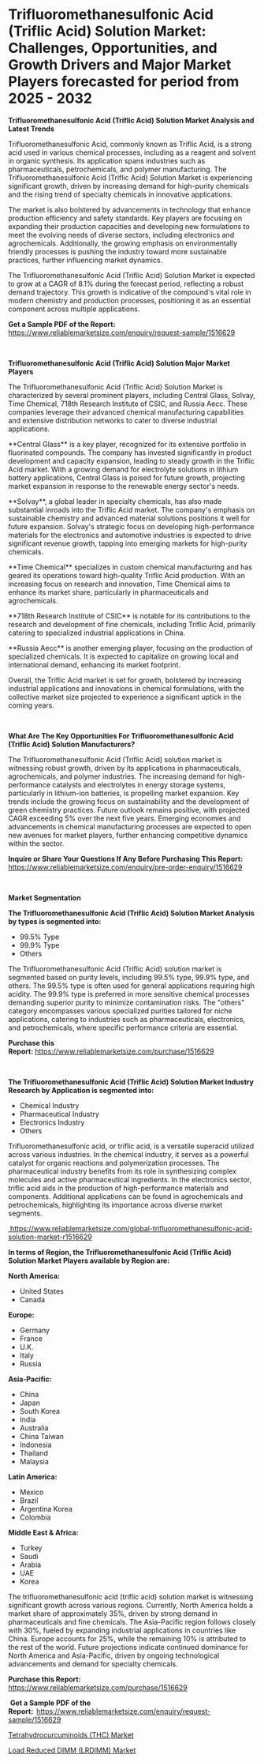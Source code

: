 <p><h1>Trifluoromethanesulfonic Acid (Triflic Acid) Solution Market: Challenges, Opportunities, and Growth Drivers and Major Market Players forecasted for period from 2025 - 2032</h1></p><p><strong>Trifluoromethanesulfonic Acid (Triflic Acid) Solution Market Analysis and Latest Trends</strong></p>
<p><p>Trifluoromethanesulfonic Acid, commonly known as Triflic Acid, is a strong acid used in various chemical processes, including as a reagent and solvent in organic synthesis. Its application spans industries such as pharmaceuticals, petrochemicals, and polymer manufacturing. The Trifluoromethanesulfonic Acid (Triflic Acid) Solution Market is experiencing significant growth, driven by increasing demand for high-purity chemicals and the rising trend of specialty chemicals in innovative applications.</p><p>The market is also bolstered by advancements in technology that enhance production efficiency and safety standards. Key players are focusing on expanding their production capacities and developing new formulations to meet the evolving needs of diverse sectors, including electronics and agrochemicals. Additionally, the growing emphasis on environmentally friendly processes is pushing the industry toward more sustainable practices, further influencing market dynamics.</p><p>The Trifluoromethanesulfonic Acid (Triflic Acid) Solution Market is expected to grow at a CAGR of 8.1% during the forecast period, reflecting a robust demand trajectory. This growth is indicative of the compound's vital role in modern chemistry and production processes, positioning it as an essential component across multiple applications.</p></p>
<p><strong>Get a Sample PDF of the Report:&nbsp;</strong> <a href="https://www.reliablemarketsize.com/enquiry/request-sample/1516629?utm_campaign=1103&utm_medium=2&utm_source=Github&utm_content=ia&utm_term=04042025&utm_id=trifluoromethanesulfonic-acid-triflic-acid-solution">https://www.reliablemarketsize.com/enquiry/request-sample/1516629</a></p>
<p>&nbsp;</p>
<p><strong>Trifluoromethanesulfonic Acid (Triflic Acid) Solution Major Market Players</strong></p>
<p><p>The Trifluoromethanesulfonic Acid (Triflic Acid) Solution Market is characterized by several prominent players, including Central Glass, Solvay, Time Chemical, 718th Research Institute of CSIC, and Russia Aecc. These companies leverage their advanced chemical manufacturing capabilities and extensive distribution networks to cater to diverse industrial applications.</p><p>**Central Glass** is a key player, recognized for its extensive portfolio in fluorinated compounds. The company has invested significantly in product development and capacity expansion, leading to steady growth in the Triflic Acid market. With a growing demand for electrolyte solutions in lithium battery applications, Central Glass is poised for future growth, projecting market expansion in response to the renewable energy sector's needs.</p><p>**Solvay**, a global leader in specialty chemicals, has also made substantial inroads into the Triflic Acid market. The company's emphasis on sustainable chemistry and advanced material solutions positions it well for future expansion. Solvay's strategic focus on developing high-performance materials for the electronics and automotive industries is expected to drive significant revenue growth, tapping into emerging markets for high-purity chemicals.</p><p>**Time Chemical** specializes in custom chemical manufacturing and has geared its operations toward high-quality Triflic Acid production. With an increasing focus on research and innovation, Time Chemical aims to enhance its market share, particularly in pharmaceuticals and agrochemicals.</p><p>**718th Research Institute of CSIC** is notable for its contributions to the research and development of fine chemicals, including Triflic Acid, primarily catering to specialized industrial applications in China.</p><p>**Russia Aecc** is another emerging player, focusing on the production of specialized chemicals. It is expected to capitalize on growing local and international demand, enhancing its market footprint.</p><p>Overall, the Triflic Acid market is set for growth, bolstered by increasing industrial applications and innovations in chemical formulations, with the collective market size projected to experience a significant uptick in the coming years.</p></p>
<p>&nbsp;</p>
<p><strong>What Are The Key Opportunities For Trifluoromethanesulfonic Acid (Triflic Acid) Solution Manufacturers?</strong></p>
<p><p>The Trifluoromethanesulfonic Acid (Triflic Acid) solution market is witnessing robust growth, driven by its applications in pharmaceuticals, agrochemicals, and polymer industries. The increasing demand for high-performance catalysts and electrolytes in energy storage systems, particularly in lithium-ion batteries, is propelling market expansion. Key trends include the growing focus on sustainability and the development of green chemistry practices. Future outlook remains positive, with projected CAGR exceeding 5% over the next five years. Emerging economies and advancements in chemical manufacturing processes are expected to open new avenues for market players, further enhancing competitive dynamics within the sector.</p></p>
<p><strong>Inquire or Share Your Questions If Any Before Purchasing This Report:</strong> <a href="https://www.reliablemarketsize.com/enquiry/pre-order-enquiry/1516629?utm_campaign=1103&utm_medium=2&utm_source=Github&utm_content=ia&utm_term=04042025&utm_id=trifluoromethanesulfonic-acid-triflic-acid-solution">https://www.reliablemarketsize.com/enquiry/pre-order-enquiry/1516629</a></p>
<p>&nbsp;</p>
<p><strong>Market Segmentation</strong></p>
<p><strong>The Trifluoromethanesulfonic Acid (Triflic Acid) Solution Market Analysis by types is segmented into:</strong></p>
<p><ul><li>99.5% Type</li><li>99.9% Type</li><li>Others</li></ul></p>
<p><p>The Trifluoromethanesulfonic Acid (Triflic Acid) solution market is segmented based on purity levels, including 99.5% type, 99.9% type, and others. The 99.5% type is often used for general applications requiring high acidity. The 99.9% type is preferred in more sensitive chemical processes demanding superior purity to minimize contamination risks. The "others" category encompasses various specialized purities tailored for niche applications, catering to industries such as pharmaceuticals, electronics, and petrochemicals, where specific performance criteria are essential.</p></p>
<p><strong>Purchase this Report:&nbsp;</strong><a href="https://www.reliablemarketsize.com/purchase/1516629?utm_campaign=1103&utm_medium=2&utm_source=Github&utm_content=ia&utm_term=04042025&utm_id=trifluoromethanesulfonic-acid-triflic-acid-solution">https://www.reliablemarketsize.com/purchase/1516629</a></p>
<p>&nbsp;</p>
<p><strong>The Trifluoromethanesulfonic Acid (Triflic Acid) Solution Market Industry Research by Application is segmented into:</strong></p>
<p><ul><li>Chemical Industry</li><li>Pharmaceutical Industry</li><li>Electronics Industry</li><li>Others</li></ul></p>
<p><p>Trifluoromethanesulfonic acid, or triflic acid, is a versatile superacid utilized across various industries. In the chemical industry, it serves as a powerful catalyst for organic reactions and polymerization processes. The pharmaceutical industry benefits from its role in synthesizing complex molecules and active pharmaceutical ingredients. In the electronics sector, triflic acid aids in the production of high-performance materials and components. Additional applications can be found in agrochemicals and petrochemicals, highlighting its importance across diverse market segments.</p></p>
<p><a href="https://www.reliablemarketsize.com/global-trifluoromethanesulfonic-acid-solution-market-r1516629?utm_campaign=1103&utm_medium=2&utm_source=Github&utm_content=ia&utm_term=04042025&utm_id=trifluoromethanesulfonic-acid-triflic-acid-solution">&nbsp;https://www.reliablemarketsize.com/global-trifluoromethanesulfonic-acid-solution-market-r1516629</a></p>
<p><strong>In terms of Region, the Trifluoromethanesulfonic Acid (Triflic Acid) Solution Market Players available by Region are:</strong></p>
<p>
    <p> <strong> North America: </strong>
        <ul>
            <li>United States</li>
            <li>Canada</li>
        </ul>
        </p> 
    <p> <strong> Europe: </strong>
        <ul>
            <li>Germany</li>
            <li>France</li>
            <li>U.K.</li>
            <li>Italy</li>
            <li>Russia</li>
        </ul>
        </p> 
    <p> <strong> Asia-Pacific: </strong>
        <ul>
            <li>China</li>
            <li>Japan</li>
            <li>South Korea</li>
            <li>India</li>
            <li>Australia</li>
            <li>China Taiwan</li>
            <li>Indonesia</li>
            <li>Thailand</li>
            <li>Malaysia</li>
        </ul>
        </p> 
    <p> <strong> Latin America: </strong>
        <ul>
            <li>Mexico</li>
            <li>Brazil</li>
            <li>Argentina Korea</li>
            <li>Colombia</li>
        </ul>
        </p> 
    <p> <strong> Middle East & Africa: </strong>
        <ul>
            <li>Turkey</li>
            <li>Saudi</li>
            <li>Arabia</li>
            <li>UAE</li>
            <li>Korea</li>
        </ul>
    </p>
    </p>
<p><p>The trifluoromethanesulfonic acid (triflic acid) solution market is witnessing significant growth across various regions. Currently, North America holds a market share of approximately 35%, driven by strong demand in pharmaceuticals and fine chemicals. The Asia-Pacific region follows closely with 30%, fueled by expanding industrial applications in countries like China. Europe accounts for 25%, while the remaining 10% is attributed to the rest of the world. Future projections indicate continued dominance for North America and Asia-Pacific, driven by ongoing technological advancements and demand for specialty chemicals.</p></p>
<p><strong>Purchase this Report: </strong><a href="https://www.reliablemarketsize.com/purchase/1516629?utm_campaign=1103&utm_medium=2&utm_source=Github&utm_content=ia&utm_term=04042025&utm_id=trifluoromethanesulfonic-acid-triflic-acid-solution">https://www.reliablemarketsize.com/purchase/1516629</a></p>
<p>&nbsp;<strong>Get a Sample PDF of the Report:&nbsp;&nbsp;</strong><a href="https://www.reliablemarketsize.com/enquiry/request-sample/1516629?utm_campaign=1103&utm_medium=2&utm_source=Github&utm_content=ia&utm_term=04042025&utm_id=trifluoromethanesulfonic-acid-triflic-acid-solution">https://www.reliablemarketsize.com/enquiry/request-sample/1516629</a></p>
<p><strong></strong></p>
<p><p><a href="https://github.com/auriashetzxj/Market-Research-Report-List-1/blob/main/tetrahydrocurcuminoids-thc-market.md?utm_campaign=1103&utm_medium=2&utm_source=Github&utm_content=ia&utm_term=04042025&utm_id=trifluoromethanesulfonic-acid-triflic-acid-solution">Tetrahydrocurcuminoids (THC) Market</a></p><p><a href="https://github.com/gdfhhhj/Market-Research-Report-List-7/blob/main/load-reduced-dimm-lrdimm-market.md?utm_campaign=1103&utm_medium=2&utm_source=Github&utm_content=ia&utm_term=04042025&utm_id=trifluoromethanesulfonic-acid-triflic-acid-solution">Load Reduced DIMM (LRDIMM) Market</a></p></p>